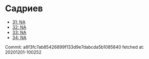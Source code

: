 # Садриев
- [31: NA](31.md)
- [32: NA](32.md)
- [33: NA](33.md)
- [34: NA](34.md)

Commit: a6f3fc7ab85426899f133d9e7dabcda5b1085840
 fetched at: 20201201-100252

